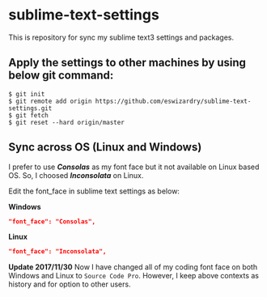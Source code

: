 # sublime-text-settings
This is repository for sync my sublime text3 settings and packages.

## Apply the settings to other machines by using below git command:
```
$ git init
$ git remote add origin https://github.com/eswizardry/sublime-text-settings.git
$ git fetch
$ git reset --hard origin/master
```

## Sync across OS (Linux and Windows)
I prefer to use **_Consolas_** as my font face but it not available on Linux based OS.
So, I choosed **_Inconsolata_** on Linux.

Edit the font_face in sublime text settings as below:

**Windows**
```JSON
"font_face": "Consolas",
```

**Linux**
```JSON
"font_face": "Inconsolata",
```

**Update 2017/11/30**
Now I have changed all of my coding font face on both Windows and Linux to `Source Code Pro`. 
However, I keep above contexts as history and for option to other users.
